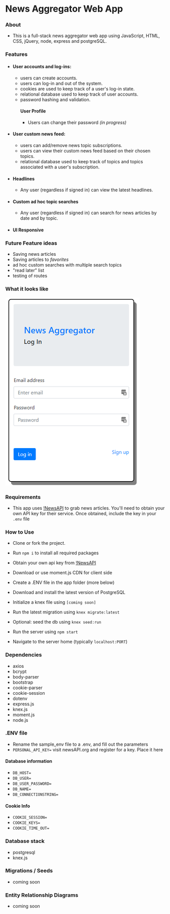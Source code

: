 # News Aggregator Web App

### About

- This is a full-stack news aggregator web app using JavaScript, HTML, CSS, jQuery, node, express and postgreSQL.

### Features

- #### User accounts and log-ins: 
  - users can create accounts.
  - users can log-in and out of the system. 
  - cookies are used to keep track of a user's log-in state.
  - relational database used to keep track of user accounts.
  - password hashing and validation.
    #### User Profile
    - Users can change their password *(in progress)*
- #### User custom news feed:
  - users can add/remove news topic subscriptions.
  - users can view their custom news feed based on their chosen topics.
  - relational database used to keep track of topics and topics associated with a user's subscription.
- #### Headlines
  - Any user (regardless if signed in) can view the latest headlines.
- #### Custom ad hoc topic searches
  - Any user (regardless if signed in) can search for news articles by date and by topic.
- #### UI Responsive

### Future Feature ideas

- Saving news articles
- Saving articles to *favorites*
- ad hoc custom searches with multiple search topics
- "read later" list
- testing of routes

### What it looks like

![Log in screen](https://github.com/davideastmond/newsaggregator/blob/master/docs/news_agg_login_01.png)


### Requirements

- This app uses [!NewsAPI](https://newsapi.org/) to grab news articles. You'll need to obtain your own API key for their service. Once obtained, include the key in your `.env` file

### How to Use

- Clone or fork the project.
- Run `npm i` to install all required packages
- Obtain your own api key from [!NewsAPI](https://newsapi.org/)
- Download or use moment.js CDN for client side
- Create a .ENV file in the app folder (more below)

- Download and install the latest version of PostgreSQL
- Initialize a knex file using `[coming soon]`
- Run the latest migration using `knex migrate:latest`
- Optional: seed the db using `knex seed:run`
- Run the server using `npm start`

- Navigate to the server home (typically `localhost:PORT`)

### Dependencies

- axios
- bcrypt
- body-parser
- bootstrap
- cookie-parser
- cookie-session
- dotenv
- express.js
- knex.js
- moment.js
- node.js

### .ENV file

- Rename the sample_env file to a .env, and fill out the parameters
- `PERSONAL_API_KEY=` visit newsAPI.org and register for a key. Place it here

#### Database information
- `DB_HOST=` 
- `DB_USER=`
- `DB_USER_PASSWORD=`
- `DB_NAME=`
- `DB_CONNECTIONSTRING=`

#### Cookie Info
- `COOKIE_SESSION=`
- `COOKIE_KEYS=`
- `COOKIE_TIME_OUT=`

### Database stack

- postgresql
- knex.js

### Migrations / Seeds

- coming soon

### Entity Relationship Diagrams

- coming soon

